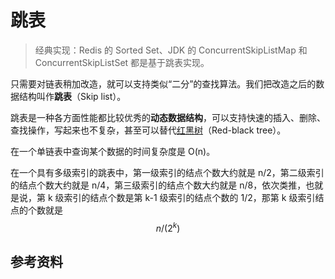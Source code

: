 # 跳表

> 经典实现：Redis 的 Sorted Set、JDK 的 ConcurrentSkipListMap 和 ConcurrentSkipListSet 都是基于跳表实现。

只需要对链表稍加改造，就可以支持类似“二分”的查找算法。我们把改造之后的数据结构叫作**跳表**（Skip list）。

跳表是一种各方面性能都比较优秀的**动态数据结构**，可以支持快速的插入、删除、查找操作，写起来也不复杂，甚至可以替代[红黑树](https://zh.wikipedia.org/wiki/红黑树)（Red-black tree）。

在一个单链表中查询某个数据的时间复杂度是 O(n)。

在一个具有多级索引的跳表中，第一级索引的结点个数大约就是 n/2，第二级索引的结点个数大约就是 n/4，第三级索引的结点个数大约就是 n/8，依次类推，也就是说，第 k 级索引的结点个数是第 k-1 级索引的结点个数的 1/2，那第 k 级索引结点的个数就是 $$n/(2^k)$$

## 参考资料
